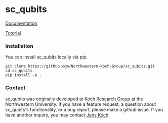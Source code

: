 # sc_qubits

[Documentation](https://github.com/Northwestern-Koch-Group/sc_qubits/tree/danny_branch/sc_qubits-doc/docs)

[Tutorial]()

### Installation ###
You can install sc_qubits locally via pip.
```
git clone https://github.com/Northwestern-Koch-Group/sc_qubits.git
cd sc_qubits
pip install -e .
```

### Contact ###
sc_qubits was originally developed at [Koch Research Group](https://sites.northwestern.edu/koch/) at the Northwestern University.
If you have a feature request, a question about sc_qubits's functionality, or a bug report, please make a github issue.
If you have another inquiry, you may contact [Jens Koch](mailto:jens-koch@northwestern.edu)
